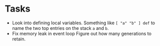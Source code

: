 # Tasks

- Look into defining local variables.
  Something like `[ "a" "b" ] def` to name the two top entries on the stack `a` and `b`.
- Fix memory leak in event loop
  Figure out how many generations to retain.
